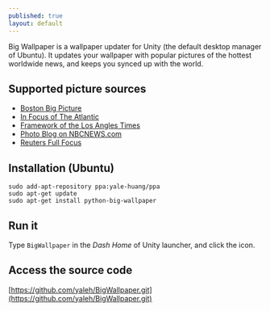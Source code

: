 ```yaml
---
published: true
layout: default
---
```


Big Wallpaper is a wallpaper updater for Unity (the default desktop manager of Ubuntu). It updates your wallpaper with popular pictures of the hottest worldwide news, and keeps you synced up with the world.  

## Supported picture sources
- [Boston Big Picture](http://www.boston.com/bigpicture)
- [In Focus of The Atlantic](http://www.theatlantic.com/infocus/)
- [Framework of the Los Angles Times](http://framework.latimes.com/)
- [Photo Blog on NBCNEWS.com](http://photoblog.nbcnews.com/)
- [Reuters Full Focus](http://blogs.reuters.com/fullfocus/)

## Installation (Ubuntu)

    sudo add-apt-repository ppa:yale-huang/ppa
    sudo apt-get update
    sudo apt-get install python-big-wallpaper
    
## Run it

Type ```BigWallpaper``` in the *Dash Home* of Unity launcher, and click the icon.

## Access the source code
[https://github.com/yaleh/BigWallpaper.git](https://github.com/yaleh/BigWallpaper.git)
